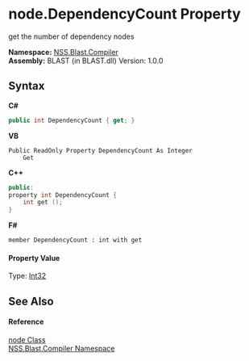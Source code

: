 # node.DependencyCount Property 
 

get the number of dependency nodes

**Namespace:**&nbsp;<a href="26a25caa-f50b-92ad-f15c-dbb9db1493ae.md">NSS.Blast.Compiler</a><br />**Assembly:**&nbsp;BLAST (in BLAST.dll) Version: 1.0.0

## Syntax

**C#**<br />
``` C#
public int DependencyCount { get; }
```

**VB**<br />
``` VB
Public ReadOnly Property DependencyCount As Integer
	Get
```

**C++**<br />
``` C++
public:
property int DependencyCount {
	int get ();
}
```

**F#**<br />
``` F#
member DependencyCount : int with get

```


#### Property Value
Type: <a href="https://docs.microsoft.com/dotnet/api/system.int32" target="_blank" rel="noopener noreferrer">Int32</a>

## See Also


#### Reference
<a href="7dc9b7e9-64ad-f224-ae1a-4e6639739f56.md">node Class</a><br /><a href="26a25caa-f50b-92ad-f15c-dbb9db1493ae.md">NSS.Blast.Compiler Namespace</a><br />
